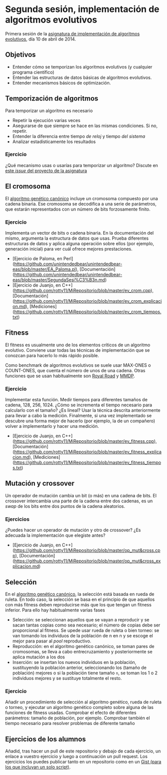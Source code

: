 # Segunda sesión, implementación de algoritmos evolutivos

Primera sesión de la [asignatura de implementación de algoritmos evolutivos](README.md), día 10 de abril de 2014.

## Objetivos

* Entender cómo se temporizan los algoritmos evolutivos (y cualquier programa científico)
* Entender las estructuras de datos básicas de algoritmos evolutivos.
* Entender mecanismos básicos de optimización.

## Temporización de algoritmos

Para temporizar un algoritmo es necesario
* Repetir la ejecución varias veces
* Asegurarse de que siempre se hace en las mismas condiciones. Si no, repetir.
* Entender la diferencia entre tiempo *de reloj* y tiempo *del sistema*
* Analizar estadísticamente los resultados

### Ejercicio

¿Qué mecanismo usas o usarías para temporizar un algoritmo? Discute en [este *issue* del proyecto de la asignatura](https://github.com/JJ/implementacion-eas/issues/13) 

## El cromosoma

El [algoritmo genético canónico](http://geneura.ugr.es/~jmerelo/evolutionary-computation-perl/x207.html) incluye un cromosoma compuesto por una cadena binaria. Ese cromosoma se decodifica a una serie de parámetros, que estarán representados con un número de bits forzosamente finito.

### Ejercicio

Implementa un vector de bits o cadena binaria. En la documentación del mismo, argumenta la estructura de datos que usas. Prueba diferentes estructuras de datos y aplica alguna operación sobre ellos (por ejemplo, generación inicial) para ver cuál ofrece mejores prestaciones.

* [Ejercicio de Paloma, en Perl] (https://github.com/unintendedbear/unintendedbear-eas/blob/master/EA_Paloma.pl), [Documentación] (https://github.com/unintendedbear/unintendedbear-eas/blob/master/SegundaSesi%C3%B3n.md)
* [Ejercicio de Juanjo, en C++] (https://github.com/rotty11/MiRepositorio/blob/master/ev_crom.cpp), [Documentación] (https://github.com/rotty11/MiRepositorio/blob/master/ev_crom_explicacion.md), [Mediciones] (https://github.com/rotty11/MiRepositorio/blob/master/ev_crom_tiempos.txt)

## Fitness

El fitness es usualmente uno de los elementos críticos de un algoritmo evolutivo. Conviene usar todas las técnicas de implementación que se conozcan para hacerlo lo más rápido posible. 

Como benchmark de algoritmos evolutivos se suele usar MAX-ONES o COUNT-ONES, que cuenta el número de unos de una cadena. Otras funciones que se usan habitualmente son [Royal Road](http://web.cecs.pdx.edu/~mm/ecal92.pdf) y [MMDP](http://citeseerx.ist.psu.edu/viewdoc/download?doi=10.1.1.48.8442&rep=rep1&type=pdf).

### Ejercicio

Implementar esta función. Medir tiempos para diferentes tamaños de cadena, 128, 256, 1024. ¿Cómo se incrementa el tiempo necesario para calcularlo con el tamaño? ¿Es lineal? Usar la técnica descrita anteriormente para llevar a cabo la medición. Finalmente, si una vez implementado se descubre una forma mejor de hacerlo (por ejemplo, la de un compañero) volver a implementarlo y hacer una medición.

* [Ejercicio de Juanjo, en C++] (https://github.com/rotty11/MiRepositorio/blob/master/ev_fitness.cpp), [Documentación] (https://github.com/rotty11/MiRepositorio/blob/master/ev_fitness_explicacion.md), [Mediciones] (https://github.com/rotty11/MiRepositorio/blob/master/ev_fitness_tiempos.txt)

## Mutación y crossover

Un operador de mutación cambia un bit (o más) en una cadena de bits. El crossover intercambia una parte de la cadena entre dos cadenas, es un *swap* de los bits entre dos puntos de la cadena aleatorios.

### Ejercicios

¿Puedes hacer un operador de mutación y otro de crossover? ¿Es adecuada la implementación que elegiste antes?

* [Ejercicio de Juanjo, en C++] (https://github.com/rotty11/MiRepositorio/blob/master/op_mut&cross.cpp), [Documentación] (https://github.com/rotty11/MiRepositorio/blob/master/op_mut&cross_explicacion.md)

## Selección

En el [algoritmo genético canónico](http://geneura.ugr.es/~jmerelo/evolutionary-computation-perl/x207.html), la selección está basada en rueda de ruleta. En todo caso, la selección se basa en el principio de que aquellos con más fitness deben reproducirse más que los que tengan un fitness inferior. Para ello hay habitualmente varias fases

* Selección: se seleccionan aquellos que se vayan a reproducir y se sacan tantas copias como sea necesario; el número de copias debe ser proporcional al fitness. Se upede usar rueda de ruleta o bien torneo: se van tomando los individuos de la población de n en n y se escoge el mejor para pasar al *pool* reproductivo. 
* Reproducción: en el algoritmo genético canónico, se toman pares de cromosomas, se lleva a cabo entrecruzamiento y posteriormente se aplica mutación a los dos
* Inserción: se insertan los nuevos individuos en la población, sustituyendo la población anterior, seleccionando los (tamaño de población) mejores o si la población tiene tamaño `n`, se toman los 1 o 2 individuos mejores y se sustituye totalmente el resto.

### Ejercicio

Añadir un procedimiento de selección al algoritmo genético, rueda de ruleta o torneo, y ejecutar un algoritmo genético completo sobre alguna de las funciones de fitness usadas. Comprobar el efecto de diferentes parámetros: tamaño de población, por ejemplo. Comprobar también el tiempo necesario para resolver problemas de diferente tamaño 

## Ejercicios de los alumnos

Añadid, tras hacer un pull de este repositorio y debajo de cada ejercicio, un enlace a vuestro ejercicio y luego a continuación un pull request. Los ejercicios los puedes publicar tanto en un repositorio como en un [Gist (para los que incluyan un solo script)](http://gist.github.com).
